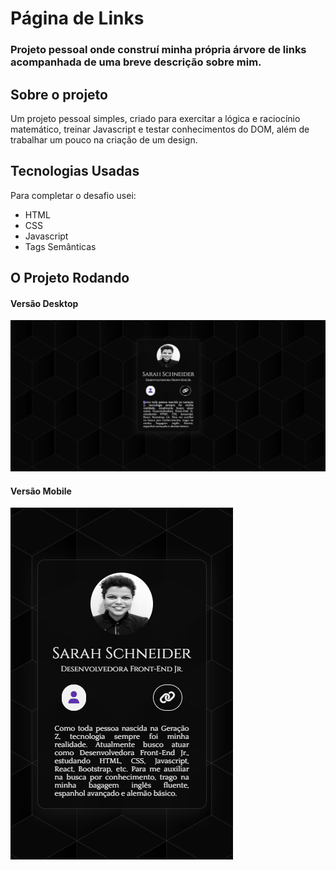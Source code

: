 
# Página de Links

### Projeto pessoal onde construí minha própria árvore de links acompanhada de uma breve descrição sobre mim.

## Sobre o projeto

Um projeto pessoal simples, criado para exercitar a lógica e raciocínio matemático, treinar Javascript e testar conhecimentos do DOM, além de trabalhar um pouco na criação de um design.

## Tecnologias Usadas

Para completar o desafio usei:
 - HTML
 - CSS
 - Javascript
 - Tags Semânticas
 
## O Projeto Rodando

#### Versão Desktop
![](src/gifs/desktop.gif)

#### Versão Mobile
![](src/gifs/mobile.gif)
